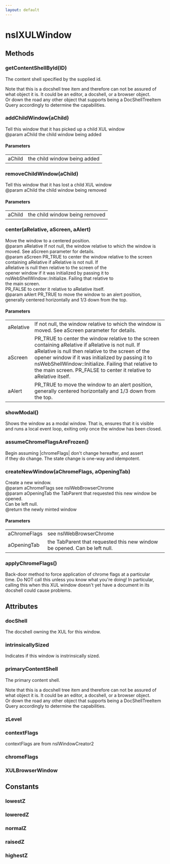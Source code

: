 ```yaml
---
layout: default
---
```


# nsIXULWindow #

## Methods ##

### getContentShellById(ID) ###
  
The content shell specified by the supplied id.  
  
Note that this is a docshell tree item and therefore can not be assured of  
what object it is.  It could be an editor, a docshell, or a browser object.  
Or down the road any other object that supports being a DocShellTreeItem  
Query accordingly to determine the capabilities.  
  

### addChildWindow(aChild) ###
  
Tell this window that it has picked up a child XUL window  
@param aChild the child window being added  
  

#### Parameters ####

<table>

<tr>
<td>aChild</td>
<td>the child window being added  
</td>
</tr>

</table>

### removeChildWindow(aChild) ###
  
Tell this window that it has lost a child XUL window  
@param aChild the child window being removed  
  

#### Parameters ####

<table>

<tr>
<td>aChild</td>
<td>the child window being removed  
</td>
</tr>

</table>

### center(aRelative, aScreen, aAlert) ###
  
Move the window to a centered position.  
@param aRelative If not null, the window relative to which the window is  
                 moved. See aScreen parameter for details.  
@param aScreen   PR_TRUE to center the window relative to the screen  
                 containing aRelative if aRelative is not null. If  
                 aRelative is null then relative to the screen of the  
                 opener window if it was initialized by passing it to  
                 nsWebShellWindow::Initialize. Failing that relative to  
                 the main screen.  
                 PR_FALSE to center it relative to aRelative itself.  
@param aAlert    PR_TRUE to move the window to an alert position,  
                 generally centered horizontally and 1/3 down from the top.  
  

#### Parameters ####

<table>

<tr>
<td>aRelative</td>
<td>If not null, the window relative to which the window is  
                 moved. See aScreen parameter for details.  
</td>
</tr>

<tr>
<td>aScreen</td>
<td>PR_TRUE to center the window relative to the screen  
                 containing aRelative if aRelative is not null. If  
                 aRelative is null then relative to the screen of the  
                 opener window if it was initialized by passing it to  
                 nsWebShellWindow::Initialize. Failing that relative to  
                 the main screen.  
                 PR_FALSE to center it relative to aRelative itself.  
</td>
</tr>

<tr>
<td>aAlert</td>
<td>PR_TRUE to move the window to an alert position,  
                 generally centered horizontally and 1/3 down from the top.  
</td>
</tr>

</table>

### showModal() ###
  
Shows the window as a modal window. That is, ensures that it is visible  
and runs a local event loop, exiting only once the window has been closed.  
  

### assumeChromeFlagsAreFrozen() ###
  
Begin assuming |chromeFlags| don't change hereafter, and assert  
if they do change.  The state change is one-way and idempotent.  
  

### createNewWindow(aChromeFlags, aOpeningTab) ###
  
Create a new window.  
@param aChromeFlags see nsIWebBrowserChrome  
@param aOpeningTab the TabParent that requested this new window be opened.  
                   Can be left null.  
@return the newly minted window  
  

#### Parameters ####

<table>

<tr>
<td>aChromeFlags</td>
<td>see nsIWebBrowserChrome  
</td>
</tr>

<tr>
<td>aOpeningTab</td>
<td>the TabParent that requested this new window be opened.  
                   Can be left null.  
</td>
</tr>

</table>

### applyChromeFlags() ###
  
Back-door method to force application of chrome flags at a particular  
time.  Do NOT call this unless you know what you're doing!  In particular,  
calling this when this XUL window doesn't yet have a document in its  
docshell could cause problems.  
  

## Attributes ##

### docShell ###
  
The docshell owning the XUL for this window.  
  

### intrinsicallySized ###
  
Indicates if this window is instrinsically sized.	  
  

### primaryContentShell ###
  
The primary content shell.    
  
Note that this is a docshell tree item and therefore can not be assured of  
what object it is. It could be an editor, a docshell, or a browser object.  
Or down the road any other object that supports being a DocShellTreeItem  
Query accordingly to determine the capabilities.  
  

### zLevel ###

### contextFlags ###
  
contextFlags are from nsIWindowCreator2  
  

### chromeFlags ###

### XULBrowserWindow ###

## Constants ##

### lowestZ ###

### loweredZ ###

### normalZ ###

### raisedZ ###

### highestZ ###

